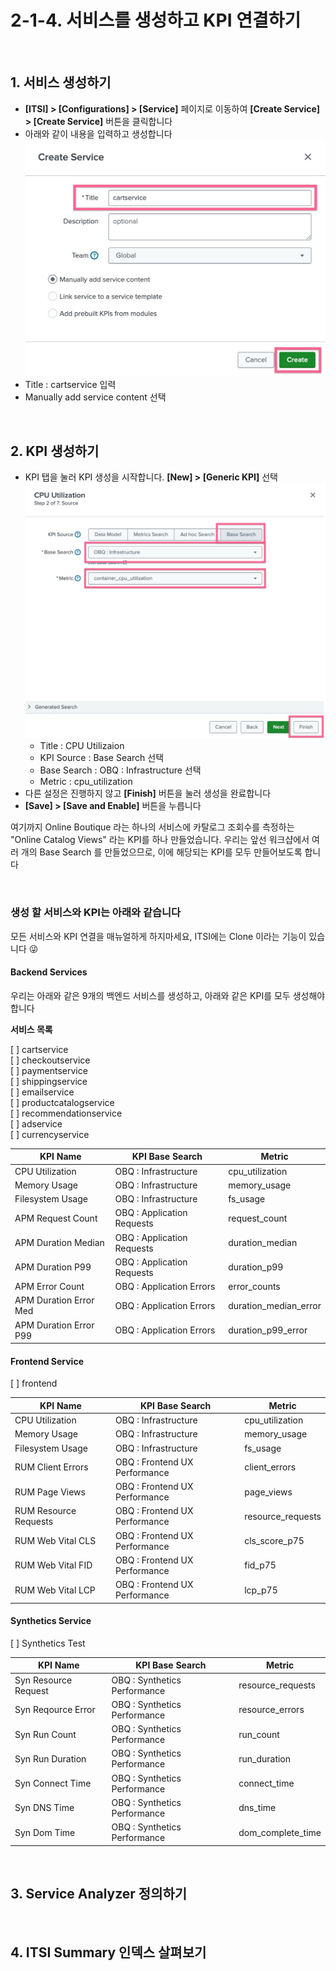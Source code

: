# 2-1-4. 서비스를 생성하고 KPI 연결하기

</br>

## 1. 서비스 생성하기

- **[ITSI] > [Configurations] > [Service]** 페이지로 이동하여 **[Create Service] > [Create Service]** 버튼을 클릭합니다
- 아래와 같이 내용을 입력하고 생성합니다
  ![](../../../images/2-ninja-itsi/2-1-4-config3.jpg)
- Title : cartservice 입력
- Manually add service content 선택

</br>

## 2. KPI 생성하기

- KPI 탭을 눌러 KPI 생성을 시작합니다. **[New] > [Generic KPI]** 선택
  ![](../../../images/2-ninja-itsi/2-1-4-config4.jpg)
  - Title : CPU Utilizaion
  - KPI Source : Base Search 선택
  - Base Search : OBQ : Infrastructure 선택
  - Metric : cpu_utilization
- 다른 설정은 진행하지 않고 **[Finish]** 버튼을 눌러 생성을 완료합니다
- **[Save] > [Save and Enable]** 버튼을 누릅니다

여기까지 Online Boutique 라는 하나의 서비스에 카탈로그 조회수를 측정하는 "Online Catalog Views" 라는 KPI를 하나 만들었습니다. 우리는 앞선 워크샵에서 여러 개의 Base Search 를 만들었으므로, 이에 해당되는 KPI를 모두 만들어보도록 합니다

</br>

### 생성 할 서비스와 KPI는 아래와 같습니다

모든 서비스와 KPI 연결을 매뉴얼하게 하지마세요, ITSI에는 Clone 이라는 기능이 있습니다 😜

#### Backend Services

우리는 아래와 같은 9개의 백엔드 서비스를 생성하고, 아래와 같은 KPI를 모두 생성해야합니다

**서비스 목록**

[ ] cartservice </br>
[ ] checkoutservice </br>
[ ] paymentservice </br>
[ ] shippingservice </br>
[ ] emailservice </br>
[ ] productcatalogservice </br>
[ ] recommendationservice </br>
[ ] adservice </br>
[ ] currencyservice </br>

| KPI Name               | KPI Base Search            | Metric                |
| ---------------------- | -------------------------- | --------------------- |
| CPU Utilization        | OBQ : Infrastructure       | cpu_utilization       |
| Memory Usage           | OBQ : Infrastructure       | memory_usage          |
| Filesystem Usage       | OBQ : Infrastructure       | fs_usage              |
| APM Request Count      | OBQ : Application Requests | request_count         |
| APM Duration Median    | OBQ : Application Requests | duration_median       |
| APM Duration P99       | OBQ : Application Requests | duration_p99          |
| APM Error Count        | OBQ : Application Errors   | error_counts          |
| APM Duration Error Med | OBQ : Application Errors   | duration_median_error |
| APM Duration Error P99 | OBQ : Application Errors   | duration_p99_error    |

#### Frontend Service

[ ] frontend

| KPI Name              | KPI Base Search               | Metric            |
| --------------------- | ----------------------------- | ----------------- |
| CPU Utilization       | OBQ : Infrastructure          | cpu_utilization   |
| Memory Usage          | OBQ : Infrastructure          | memory_usage      |
| Filesystem Usage      | OBQ : Infrastructure          | fs_usage          |
| RUM Client Errors     | OBQ : Frontend UX Performance | client_errors     |
| RUM Page Views        | OBQ : Frontend UX Performance | page_views        |
| RUM Resource Requests | OBQ : Frontend UX Performance | resource_requests |
| RUM Web Vital CLS     | OBQ : Frontend UX Performance | cls_score_p75     |
| RUM Web Vital FID     | OBQ : Frontend UX Performance | fid_p75           |
| RUM Web Vital LCP     | OBQ : Frontend UX Performance | lcp_p75           |

#### Synthetics Service

[ ] Synthetics Test

| KPI Name             | KPI Base Search              | Metric            |
| -------------------- | ---------------------------- | ----------------- |
| Syn Resource Request | OBQ : Synthetics Performance | resource_requests |
| Syn Reqource Error   | OBQ : Synthetics Performance | resource_errors   |
| Syn Run Count        | OBQ : Synthetics Performance | run_count         |
| Syn Run Duration     | OBQ : Synthetics Performance | run_duration      |
| Syn Connect Time     | OBQ : Synthetics Performance | connect_time      |
| Syn DNS Time         | OBQ : Synthetics Performance | dns_time          |
| Syn Dom Time         | OBQ : Synthetics Performance | dom_complete_time |

</br>

## 3. Service Analyzer 정의하기

</br>

## 4. ITSI Summary 인덱스 살펴보기
